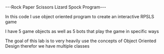 ---Rock Paper Scissors Lizard Spock Program---

In this code I use object oriented program to create an interactive RPSLS game

I have 5 game objects as well as 5 bots that play the game in specific ways

The goal of this lab is to very heavily use the concepts of Object Oriented Design therefor we have multiple classes





